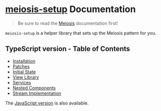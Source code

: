 # [meiosis-setup](https://meiosis.js.org/setup) Documentation

> Be sure to read the [Meiosis](toc.html) documentation first!

`meiosis-setup` is a helper library that sets up the Meiosis pattern for you.

## TypeScript version - Table of Contents

- [Installation](setup-ts-installation.html)
- [Patches](setup-ts-patches.html)
- [Initial State](setup-ts-initial-state.html)
- [View Library](setup-ts-view-library.html)
- [Services](setup-ts-services.html)
- [Nested Components](setup-ts-nested-components.html)
- [Stream Implementation](setup-ts-stream-implementation.html)

The [JavaScript version](setup-js-toc.html) is also available.
